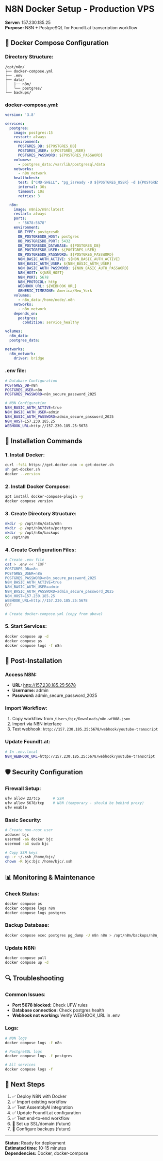 # N8N Docker Setup - Production VPS

**Server:** 157.230.185.25  
**Purpose:** N8N + PostgreSQL for FoundIt.at transcription workflow

## 🐳 **Docker Compose Configuration**

### **Directory Structure:**
```
/opt/n8n/
├── docker-compose.yml
├── .env
├── data/
│   ├── n8n/
│   └── postgres/
└── backups/
```

### **docker-compose.yml:**
```yaml
version: '3.8'

services:
  postgres:
    image: postgres:15
    restart: always
    environment:
      POSTGRES_DB: ${POSTGRES_DB}
      POSTGRES_USER: ${POSTGRES_USER}
      POSTGRES_PASSWORD: ${POSTGRES_PASSWORD}
    volumes:
      - postgres_data:/var/lib/postgresql/data
    networks:
      - n8n_network
    healthcheck:
      test: ["CMD-SHELL", "pg_isready -U ${POSTGRES_USER} -d ${POSTGRES_DB}"]
      interval: 30s
      timeout: 10s
      retries: 3

  n8n:
    image: n8nio/n8n:latest
    restart: always
    ports:
      - "5678:5678"
    environment:
      DB_TYPE: postgresdb
      DB_POSTGRESDB_HOST: postgres
      DB_POSTGRESDB_PORT: 5432
      DB_POSTGRESDB_DATABASE: ${POSTGRES_DB}
      DB_POSTGRESDB_USER: ${POSTGRES_USER}
      DB_POSTGRESDB_PASSWORD: ${POSTGRES_PASSWORD}
      N8N_BASIC_AUTH_ACTIVE: ${N8N_BASIC_AUTH_ACTIVE}
      N8N_BASIC_AUTH_USER: ${N8N_BASIC_AUTH_USER}
      N8N_BASIC_AUTH_PASSWORD: ${N8N_BASIC_AUTH_PASSWORD}
      N8N_HOST: ${N8N_HOST}
      N8N_PORT: 5678
      N8N_PROTOCOL: http
      WEBHOOK_URL: ${WEBHOOK_URL}
      GENERIC_TIMEZONE: America/New_York
    volumes:
      - n8n_data:/home/node/.n8n
    networks:
      - n8n_network
    depends_on:
      postgres:
        condition: service_healthy

volumes:
  n8n_data:
  postgres_data:

networks:
  n8n_network:
    driver: bridge
```

### **.env file:**
```bash
# Database Configuration
POSTGRES_DB=n8n
POSTGRES_USER=n8n
POSTGRES_PASSWORD=n8n_secure_password_2025

# N8N Configuration
N8N_BASIC_AUTH_ACTIVE=true
N8N_BASIC_AUTH_USER=admin
N8N_BASIC_AUTH_PASSWORD=admin_secure_password_2025
N8N_HOST=157.230.185.25
WEBHOOK_URL=http://157.230.185.25:5678
```

## 🚀 **Installation Commands**

### **1. Install Docker:**
```bash
curl -fsSL https://get.docker.com -o get-docker.sh
sh get-docker.sh
docker --version
```

### **2. Install Docker Compose:**
```bash
apt install docker-compose-plugin -y
docker compose version
```

### **3. Create Directory Structure:**
```bash
mkdir -p /opt/n8n/data/n8n
mkdir -p /opt/n8n/data/postgres
mkdir -p /opt/n8n/backups
cd /opt/n8n
```

### **4. Create Configuration Files:**
```bash
# Create .env file
cat > .env << 'EOF'
POSTGRES_DB=n8n
POSTGRES_USER=n8n
POSTGRES_PASSWORD=n8n_secure_password_2025
N8N_BASIC_AUTH_ACTIVE=true
N8N_BASIC_AUTH_USER=admin
N8N_BASIC_AUTH_PASSWORD=admin_secure_password_2025
N8N_HOST=157.230.185.25
WEBHOOK_URL=http://157.230.185.25:5678
EOF

# Create docker-compose.yml (copy from above)
```

### **5. Start Services:**
```bash
docker compose up -d
docker compose ps
docker compose logs -f n8n
```

## 🔧 **Post-Installation**

### **Access N8N:**
- **URL:** http://157.230.185.25:5678
- **Username:** admin
- **Password:** admin_secure_password_2025

### **Import Workflow:**
1. Copy workflow from `/Users/bjc/Downloads/n8n-wf008.json`
2. Import via N8N interface
3. Test webhook: `http://157.230.185.25:5678/webhook/youtube-transcript`

### **Update FoundIt.at:**
```bash
# In .env.local
N8N_WEBHOOK_URL=http://157.230.185.25:5678/webhook/youtube-transcript
```

## 🛡️ **Security Configuration**

### **Firewall Setup:**
```bash
ufw allow 22/tcp      # SSH
ufw allow 5678/tcp    # N8N (temporary - should be behind proxy)
ufw enable
```

### **Basic Security:**
```bash
# Create non-root user
adduser bjc
usermod -aG docker bjc
usermod -aG sudo bjc

# Copy SSH keys
cp -r ~/.ssh /home/bjc/
chown -R bjc:bjc /home/bjc/.ssh
```

## 📊 **Monitoring & Maintenance**

### **Check Status:**
```bash
docker compose ps
docker compose logs n8n
docker compose logs postgres
```

### **Backup Database:**
```bash
docker compose exec postgres pg_dump -U n8n n8n > /opt/n8n/backups/n8n_$(date +%Y%m%d_%H%M%S).sql
```

### **Update N8N:**
```bash
docker compose pull
docker compose up -d
```

## 🔍 **Troubleshooting**

### **Common Issues:**
- **Port 5678 blocked:** Check UFW rules
- **Database connection:** Check postgres health
- **Webhook not working:** Verify WEBHOOK_URL in .env

### **Logs:**
```bash
# N8N logs
docker compose logs -f n8n

# PostgreSQL logs
docker compose logs -f postgres

# All services
docker compose logs -f
```

## 📝 **Next Steps**

1. ✅ Deploy N8N with Docker
2. ✅ Import existing workflow
3. ✅ Test AssemblyAI integration
4. ✅ Update FoundIt.at configuration
5. ✅ Test end-to-end workflow
6. 🔄 Set up SSL/domain (future)
7. 🔄 Configure backups (future)

---

**Status:** Ready for deployment  
**Estimated time:** 10-15 minutes  
**Dependencies:** Docker, docker-compose